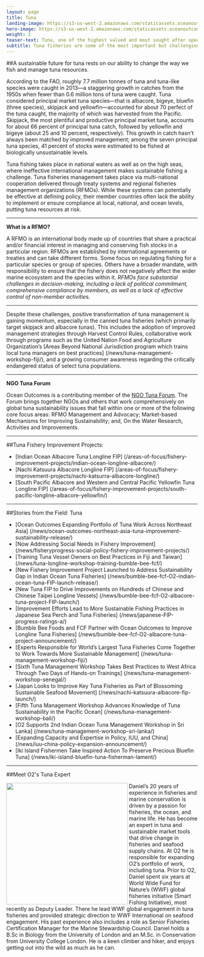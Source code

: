 ```yaml
---
layout: page
title: Tuna
landing-image: https://s3-us-west-2.amazonaws.com/staticassets.oceanoutcomes.org/rollover+images/tuna-hover.jpg
hero-image: https://s3-us-west-2.amazonaws.com/staticassets.oceanoutcomes.org/hero+photos/tunahero.jpg
weight: 2
teaser-text: Tuna, one of the highest valued and most sought after species, is seeing record global catches, but tuna continues to face sustainability challenges without collaborative international management.
subtitle: Tuna fisheries are some of the most important but challenging fisheries to sustainably manage.
---
```


##A sustainable future for tuna rests on our ability to change the way we fish and manage tuna resources.

According to the FAO, roughly 7.7 million tonnes of tuna and tuna-like species were caught in 2013—a staggering growth in catches from the 1950s when fewer than 0.6 million tons of tuna were caught. Tuna considered principal market tuna species—that is albacore, bigeye, bluefin (three species), skipjack and yellowfin—accounted for about 70 perfect of the tuna caught, the majority of which was harvested from the Pacific. Skipjack, the most plentiful and productive principal market tuna, accounts for about 66 percent of principal tuna catch, followed by yellowfin and bigeye (about 25 and 10 percent, respectively). This growth in catch hasn’t always been matched by improved management; among the seven principal tuna species, 41 percent of stocks were estimated to be fished at biologically unsustainable levels.

Tuna fishing takes place in national waters as well as on the high seas, where ineffective international management makes sustainable fishing a challenge. Tuna fisheries management takes place via multi-national cooperation delivered through treaty systems and regional fisheries management organizations (RFMOs). While these systems can potentially be effective at defining policy, their member countries often lack the ability to implement or ensure compliance at local, national, and ocean levels, putting tuna resources at risk. 

----

**What is a RFMO?**

A RFMO is an international body made up of countries that share a practical and/or financial interest in managing and conserving fish stocks in a particular region. RFMOs are established by international agreements or treaties and can take different forms. Some focus on regulating fishing for a particular species or group of species. Others have a broader mandate, with responsibility to ensure that the fishery does not negatively affect the wider marine ecosystem and the species within it. *RFMOs face substantial challenges in decision-making, including a lack of political commitment, comprehensive compliance by members, as well as a lack of effective control of non-member activities.*

----

Despite these challenges, positive transformation of tuna management is gaining momentum, especially in the canned tuna fisheries (which primarily target skipjack and albacore tunas). This includes the adoption of improved management strategies through Harvest Control Rules, collaborative work through programs such as the United Nation Food and Agriculture Organization’s [Areas Beyond National Jurisdiction program which trains local tuna managers on best practices] (/news/tuna-management-workshop-fiji/), and a growing consumer awareness regarding the critically endangered status of select tuna populations.

----

**NGO Tuna Forum**

Ocean Outcomes is a contributing member of the <a href="https://ngotunaforum.org/" target="_blank">NGO Tuna Forum</a>. The Forum brings together NGOs and others that work comprehensively on global tuna sustainability issues that fall within one or more of the following core focus areas: RFMO Management and Advocacy; Market-based Mechanisms for Improving Sustainability; and, On the Water Research, Activities and Improvements.

---
##Tuna Fishery Improvement Projects:

* [Indian Ocean Albacore Tuna Longline FIP] (/areas-of-focus/fishery-improvement-projects/indian-ocean-longline-albacore/)
* [Nachi Katsuura Albacore Longline FIP] (/areas-of-focus/fishery-improvement-projects/nachi-katsurra-albacore-longline/)
* [South Pacific Albacore and Western and Central Pacific Yellowfin Tuna Longline FIP] (/areas-of-focus/fishery-improvement-projects/south-pacific-longline-albacore-yellowfin/)

---
##Stories from the Field: Tuna

* [Ocean Outcomes Expanding Portfolio of Tuna Work Across Northeast Asia] (/news/ocean-outcomes-northeast-asia-tuna-improvement-sustainability-release/)
* [Now Addressing Social Needs in Fishery Improvement] (/news/fisheryprogress-social-policy-fishery-improvement-projects/)
* [Training Tuna Vessel Owners on Best Practices in Fiji and Taiwan] (/news/tuna-longline-workshop-training-bumble-bee-fcf/)
* [New Fishery Improvement Project Launched to Address Sustainability Gap in Indian Ocean Tuna Fisheries] (/news/bumble-bee-fcf-O2-indian-ocean-tuna-FIP-launch-release/)
* [New Tuna FIP to Drive Improvements on Hundreds of Chinese and Chinese Taipei Longline Vessels] (/news/bumble-bee-fcf-O2-albacore-tuna-project-FIP-launch/)
* [Improvement Efforts Lead to More Sustainable Fishing Practices in Japanese Sea Perch and Tuna Fisheries] (/news/japanese-FIP-progress-ratings-a/)
* [Bumble Bee Foods and FCF Partner with Ocean Outcomes to Improve Longline Tuna Fisheries] (/news/bumble-bee-fcf-O2-albacore-tuna-project-announcement/)
* [Experts Responsible for World’s Largest Tuna Fisheries Come Together to Work Towards More Sustainable Management] (/news/tuna-management-workshop-fiji/)
* [Sixth Tuna Management Workshop Takes Best Practices to West Africa Through Two Days of Hands-on Trainings] (/news/tuna-management-workshop-senegal/)
* [Japan Looks to Improve Key Tuna Fisheries as Part of Blossoming Sustainable Seafood Movement] (/news/nachi-katsuura-albacore-fip-launch/)
* [Fifth Tuna Management Workshop Advances Knowledge of Tuna Sustainability in the Pacific Ocean] (/news/tuna-management-workshop-bali/)
* [O2 Supports 2nd Indian Ocean Tuna Management Workshop in Sri Lanka] (/news/tuna-management-workshop-sri-lanka/)
* [Expanding Capacity and Expertise in Policy, IUU, and China] (/news/iuu-china-policy-expansion-announcement/)
* [Iki Island Fishermen Take Inspired Action To Preserve Precious Bluefin Tuna] (/news/iki-island-bluefin-tuna-fisherman-lament/)

---

##Meet O2's Tuna Expert

<img align="left" src="https://s3-us-west-2.amazonaws.com/staticassets.oceanoutcomes.org/staff+photos/danielstaffphoto1.jpg" width="320" height="320">Daniel’s 20 years of experience in fisheries and marine conservation is driven by a passion for fisheries, the ocean, and marine life. He has become an expert in tuna and sustainable market tools that drive change in fisheries and seafood supply chains. At O2 he is responsible for expanding O2’s portfolio of work, including tuna. Prior to O2, Daniel spent six years at World Wide Fund for Nature’s (WWF) global fisheries initiative (Smart Fishing Initiative), most recently as Deputy Leader. There he lead WWF global engagement in tuna fisheries and provided strategic direction to WWF International on seafood engagement. His past experience also includes a role as Senior Fisheries Certification Manager for the Marine Stewardship Council. Daniel holds a B.Sc in Biology from the University of London and an M.Sc. in Conservation from University College London. He is a keen climber and hiker, and enjoys getting out into the wild as much as he can.
